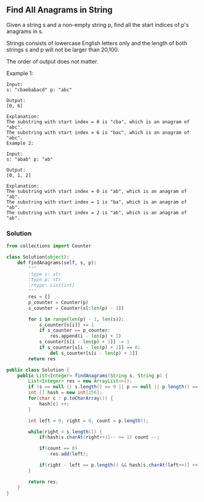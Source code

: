 ## Find All Anagrams in String

Given a string s and a non-empty string p, find all the start indices of p's anagrams in s.

Strings consists of lowercase English letters only and the length of both strings s and p will not be larger than 20,100.

The order of output does not matter.

Example 1:
```
Input:
s: "cbaebabacd" p: "abc"

Output:
[0, 6]

Explanation:
The substring with start index = 0 is "cba", which is an anagram of "abc".
The substring with start index = 6 is "bac", which is an anagram of "abc".
Example 2:

Input:
s: "abab" p: "ab"

Output:
[0, 1, 2]

Explanation:
The substring with start index = 0 is "ab", which is an anagram of "ab".
The substring with start index = 1 is "ba", which is an anagram of "ab".
The substring with start index = 2 is "ab", which is an anagram of "ab".
```

### Solution

```python
from collections import Counter

class Solution(object):
    def findAnagrams(self, s, p):
        """
        :type s: str
        :type p: str
        :rtype: List[int]
        """
        res = []
        p_counter = Counter(p)
        s_counter = Counter(s[:len(p) - 1])

        for i in range(len(p) - 1, len(s)):
            s_counter[s[i]] += 1
            if s_counter == p_counter:
                res.append(i - len(p) + 1)
            s_counter[s[i - len(p) + 1]] -= 1
            if s_counter[s[i - len(p) + 1]] == 0:
                del s_counter[s[i - len(p) + 1]]
        return res
```

```java
public class Solution {
    public List<Integer> findAnagrams(String s, String p) {
        List<Integer> res = new ArrayList<>();
        if (s == null || s.length() == 0 || p == null || p.length() == 0) return res;
        int [] hash = new int[256];
        for(char c : p.toCharArray()) {
            hash[c] ++;
        }

        int left = 0, right = 0, count = p.length();

        while(right < s.length()) {
            if(hash[s.charAt(right++)]-- >= 1) count --;

            if(count == 0)
                res.add(left);

            if(right - left == p.length() && hash[s.charAt(left++)] ++ >= 0) count++;
        }

        return res;
    }
}
```
